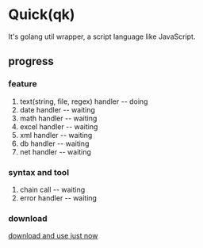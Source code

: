 # Quick(qk)
It's golang util wrapper,  a script language like JavaScript.


## progress

### feature
1. text(string, file, regex) handler -- doing
2. date handler -- waiting
3. math handler -- waiting
4. excel handler -- waiting
5. xml handler -- waiting
6. db handler -- waiting
7. net handler -- waiting

### syntax and tool
1. chain call -- waiting
2. error handler -- waiting


### download
[download and use just now](https://gitee.com/changlie713/qk-bin)

